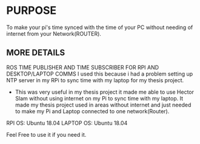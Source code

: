 # PURPOSE
  To make your pi's time synced with the time of your PC without needing of internet from your Network(ROUTER). 
## MORE DETAILS 
ROS TIME PUBLISHER AND TIME SUBSCRIBER FOR RPI AND DESKTOP/LAPTOP COMMS
I used this because i had a problem setting up NTP server in my RPi to sync time with my laptop for my thesis project. 

- This was very useful in my thesis project it made me able to use Hector Slam without using internet on my Pi to sync time with my laptop. It made my thesis project used in areas without internet and just needed to make my Pi and Laptop connected to one network(Router). 

RPI OS: Ubuntu 18.04 
LAPTOP OS: Ubuntu 18.04 

Feel Free to use it if you need it. 
